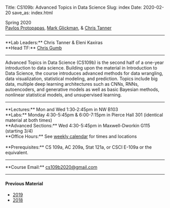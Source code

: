Title: CS109b: Advanced Topics in Data Science
Slug: index
Date: 2020-02-20
save_as: index.html

Spring 2020 <br/>
[Pavlos Protopapas](mailto:pavlos@seas.harvard.edu), [Mark Glickman](mailto:glickman@fas.harvard.edu), & [Chris Tanner](mailto:christanner@seas.harvard.edu)
<hr>
**Lab Leaders:** Chris Tanner & Eleni Kaxiras
<br/>
**Head TF:** <a href="mailto:cs109b2020@gmail.com">Chris Gumb</a>
<hr>
Advanced Topics in Data Science (CS109b) is the second half of a one-year introduction to data science.
Building upon the material in Introduction to Data Science, the course introduces advanced methods for data wrangling, data visualization, statistical modeling, and prediction.
Topics include big data, multiple deep learning architectures such as CNNs, RNNs, autoencoders, and generative models as well as basic Bayesian methods, nonlinear statistical models, and unsupervised learning.
<hr>
**Lectures:** Mon and Wed 1:30‐2:45pm in NW B103
<br/>
**Labs:** Monday 4:30-5:45pm & 6:00-7:15pm in Pierce Hall 301 (identical material at both times)
<br/>
**Advanced Sections:** Wed 4:30-5:45pm in Maxwell-Dworkin G115 (starting 3/4)
<br/>
**Office Hours:** See <a href="pages/calendars.html"> weekly calendar</a> for times and locations
<br/><br/>
**Prerequisites:** CS 109a, AC 209a, Stat 121a, or CSCI E-109a or the equivalent.
<hr>
**Course Email:**</span> <a href="mailto:cs109b2020@gmail.com">cs109b2020@gmail.com</a>
<hr>
<h4>Previous Material</h4>
<ul>
<li><a href="http://harvard-iacs.github.io/2019-CS109B">2019</a></li>
<li><a href="http://harvard-iacs.github.io/2018-CS109B">2018</a></li>
</ul>
